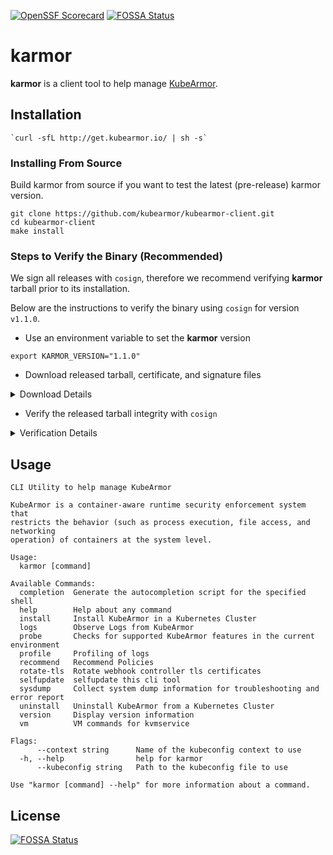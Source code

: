 [![OpenSSF Scorecard](https://api.securityscorecards.dev/projects/github.com/kubearmor/kubearmor-client/badge)](https://securityscorecards.dev/viewer/?uri=github.com/kubearmor/kubearmor-client)
[![FOSSA Status](https://app.fossa.com/api/projects/git%2Bgithub.com%2Fkubearmor%2Fkubearmor-client.svg?type=shield)](https://app.fossa.com/projects/git%2Bgithub.com%2Fkubearmor%2Fkubearmor-client?ref=badge_shield)

# karmor

**karmor** is a client tool to help manage [KubeArmor](https://github.com/kubearmor/KubeArmor).

## Installation

```shell
`curl -sfL http://get.kubearmor.io/ | sh -s` 
```

### Installing From Source

Build karmor from source if you want to test the latest (pre-release) karmor version.

```shell
git clone https://github.com/kubearmor/kubearmor-client.git
cd kubearmor-client
make install
```

### Steps to Verify the Binary (Recommended)

We sign all releases with `cosign`, therefore we recommend verifying **karmor** tarball prior to its installation.

Below are the instructions to verify the binary using `cosign` for version `v1.1.0`.

- Use an environment variable to set the **karmor** version

```shell
export KARMOR_VERSION="1.1.0"
```

- Download released tarball, certificate, and signature files

<details>
  <summary>Download Details</summary>

```shell
curl -LO https://github.com/kubearmor/kubearmor-client/releases/download/v${KARMOR_VERSION}/karmor_${KARMOR_VERSION}_linux_amd64.tar.gz

curl -LO https://github.com/kubearmor/kubearmor-client/releases/download/v${KARMOR_VERSION}/karmor_${KARMOR_VERSION}_linux_amd64.tar.gz.cert

curl -LO https://github.com/kubearmor/kubearmor-client/releases/download/v${KARMOR_VERSION}/karmor_${KARMOR_VERSION}_linux_amd64.tar.gz.sig
```

</details>

- Verify the released tarball integrity with `cosign`

<details>
  <summary>Verification Details</summary>

```shell
cosign verify-blob karmor_${KARMOR_VERSION}_linux_amd64.tar.gz --certificate-identity=https://github.com/kubearmor/kubearmor-client/.github/workflows/release.yml@refs/tags/v${KARMOR_VERSION} --certificate-oidc-issuer=https://token.actions.githubusercontent.com --signature karmor_${KARMOR_VERSION}_linux_amd64.tar.gz.sig --certificate karmor_${KARMOR_VERSION}_linux_amd64.tar.gz.cert
```

</details>

## Usage

```shell
CLI Utility to help manage KubeArmor

KubeArmor is a container-aware runtime security enforcement system that
restricts the behavior (such as process execution, file access, and networking
operation) of containers at the system level.

Usage:
  karmor [command]

Available Commands:
  completion  Generate the autocompletion script for the specified shell
  help        Help about any command
  install     Install KubeArmor in a Kubernetes Cluster
  logs        Observe Logs from KubeArmor
  probe       Checks for supported KubeArmor features in the current environment
  profile     Profiling of logs
  recommend   Recommend Policies
  rotate-tls  Rotate webhook controller tls certificates
  selfupdate  selfupdate this cli tool
  sysdump     Collect system dump information for troubleshooting and error report
  uninstall   Uninstall KubeArmor from a Kubernetes Cluster
  version     Display version information
  vm          VM commands for kvmservice

Flags:
      --context string      Name of the kubeconfig context to use
  -h, --help                help for karmor
      --kubeconfig string   Path to the kubeconfig file to use

Use "karmor [command] --help" for more information about a command.
```

## License

[![FOSSA Status](https://app.fossa.com/api/projects/git%2Bgithub.com%2Fkubearmor%2Fkubearmor-client.svg?type=large)](https://app.fossa.com/projects/git%2Bgithub.com%2Fkubearmor%2Fkubearmor-client?ref=badge_large)
